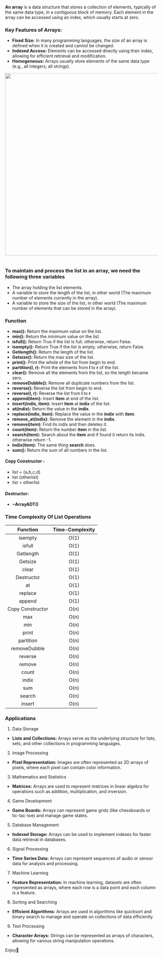 **An array** is a data structure that stores a collection of elements, typically of the same data type, in a contiguous block of memory. Each element in the array can be accessed using an index, which usually starts at zero.

### Key Features of Arrays:
  - **Fixed Size:** In many programming languages, the size of an array is defined when it is created and cannot be changed.
  - **Indexed Access:** Elements can be accessed directly using their index, allowing for efficient retrieval and modification.
  - **Homogeneous:** Arrays usually store elements of the same data type (e.g., all integers, all strings).

<div align="center">
<img   src="https://github.com/user-attachments/assets/a0ea7a6d-0f2b-4dd3-a2b7-f44df08bc800" width="600" />

</div>
<br>

### To maintain and process the list in an array, we need the following three variables
  - The array holding the list elements.
  - A variable to store the length of the list, in other world (The maximum number of elements currently in the array).
  - A variable to store the size of the list, in other world (The maximum number of elements that can be stored in the array).   

### Function
  - **max():**  Return the maximum value on the list.
  - **min():**  Return the minimum value on the list.
  - **isfull():** Return True if the list is full. otherwise, return False.
  - **isempty():** Return True if the list is empty. otherwise, return False.
  - **Getlength():** Return the length of the list.
  - **Getsize():** Return the max size of the list.
  - **print():** Print the whole of the list from begin to end.
  - **partition(l, r):** Print the elements from **l** to **r** of the list.
  - **clear():** Remove all the elements from the list, so the length became zero.
  - **removeDubble():** Remove all duplicate numbers from the list.
  - **reverse():** Reverse the list from begin to end.
  - **reverse(l, r):** Reverse the list from **l** to **r**
  - **append(item):** Insert **item** at end of the list.
  - **insert(indix, item):** Insert **item** at **indix** of the list.
  - **at(indix):** Return the value in the **indix**.
  - **replace(indix, item):** Replace the value in the **indix** with **item**. 
  - **remove_at(indix):** Remove the element in the **indix**.
  - **remove(item):** Find its indix and then deletes it.
  - **count(item):** Return the number **item** in the list.
  - **search(item):** Search about the **item** and if found it return its indix. otherwise return -1.
  - **indix(item):** The same thing **search** does.
  - **sum():** Return the sum of all numbers in the list.
 #### Copy Constructor :
  * list = {a,b,c,d}
  * list (otherlist)
  * list = otherlist

#### Destructor:
  - **~ArrayADT()**

### Time Complexity Of List Operations
| Function   | Time-Complexity    | 
| :-----:  | :-------:| 
| isempty   |O(1)   |
| isfull  | O(1)      |  
| Getlength  | O(1)      |  
| Getsize | O(1)      |  
| clear  | O(1)      |  
| Destructor  | O(1)      |  
| at  | O(1)      |  
| replace  | O(1)      |  
|append | O(1)      |  
| Copy Constructor  | O(n)      |  
| max  | O(n)      |  
| min  | O(n)      |  
|print | O(n)      |  
| partition| O(n)      |  
|removeDubble | O(n)      |  
|reverse | O(n)      |  
|remove | O(n)      |  
|count | O(n)      |  
|indix | O(n)      |  
|sum | O(n)      |  
|search | O(n)      |  
|insert | O(n)      |  


### Applications
1. Data Storage
  - **Lists and Collections:** Arrays serve as the underlying structure for lists, sets, and other collections in programming languages.
2. Image Processing
  - **Pixel Representation:** Images are often represented as 2D arrays of pixels, where each pixel can contain color information.
3. Mathematics and Statistics
  - **Matrices:** Arrays are used to represent matrices in linear algebra for operations such as addition, multiplication, and inversion.
4. Game Development
  - **Game Boards:** Arrays can represent game grids (like chessboards or tic-tac-toe) and manage game states.
5. Database Management
  - **Indexed Storage:** Arrays can be used to implement indexes for faster data retrieval in databases.
6. Signal Processing
  - **Time Series Data:** Arrays can represent sequences of audio or sensor data for analysis and processing.
7. Machine Learning
  - **Feature Representation:** In machine learning, datasets are often represented as arrays, where each row is a data point and each column is a feature.
8. Sorting and Searching
  - **Efficient Algorithms:** Arrays are used in algorithms like quicksort and binary search to manage and operate on collections of data efficiently.
9.   Text Processing
  - **Character Arrays:** Strings can be represented as arrays of characters, allowing for various string manipulation operations.


Enjoy🤗